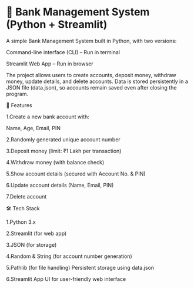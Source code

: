 # 🏦 Bank Management System (Python + Streamlit)


A simple Bank Management System built in Python, with two versions:

Command-line interface (CLI) – Run in terminal

Streamlit Web App – Run in browser

The project allows users to create accounts, deposit money, withdraw money, update details, and delete accounts.
Data is stored persistently in a JSON file (data.json), so accounts remain saved even after closing the program.


📌 Features

1.Create a new bank account with:

  Name, Age, Email, PIN

2.Randomly generated unique account number

3.Deposit money (limit: ₹1 Lakh per transaction)

4.Withdraw money (with balance check)

5.Show account details (secured with Account No. & PIN)

6.Update account details (Name, Email, PIN)

7.Delete account


🛠️ Tech Stack

1.Python 3.x

2.Streamlit (for web app)

3.JSON (for storage)

4.Random & String (for account number generation)

5.Pathlib (for file handling)
  Persistent storage using data.json

6.Streamlit App UI for user-friendly web interface
